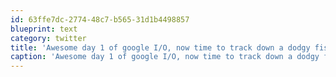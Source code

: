 ```yaml
---
id: 63ffe7dc-2774-48c7-b565-31d1b4498857
blueprint: text
category: twitter
title: 'Awesome day 1 of google I/O, now time to track down a dodgy fish taco van'
caption: 'Awesome day 1 of google I/O, now time to track down a dodgy fish taco van'
---
```

